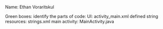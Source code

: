 Name: Ethan Voraritskul

Green boxes:
identify the parts of code:
    UI: activity_main.xml
    defined string resources: strings.xml
    main activity: MainActivity.java



